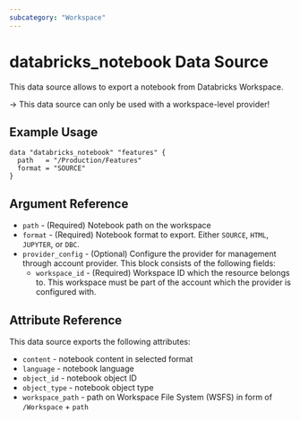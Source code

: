 ```yaml
---
subcategory: "Workspace"
---
```

# databricks_notebook Data Source

This data source allows to export a notebook from Databricks Workspace.

-> This data source can only be used with a workspace-level provider!

## Example Usage

```hcl
data "databricks_notebook" "features" {
  path   = "/Production/Features"
  format = "SOURCE"
}
```

## Argument Reference

* `path` - (Required) Notebook path on the workspace
* `format` - (Required) Notebook format to export. Either `SOURCE`, `HTML`, `JUPYTER`, or `DBC`.
* `provider_config` - (Optional) Configure the provider for management through account provider. This block consists of the following fields:
  * `workspace_id` - (Required) Workspace ID which the resource belongs to. This workspace must be part of the account which the provider is configured with.

## Attribute Reference

This data source exports the following attributes:

* `content` - notebook content in selected format
* `language` - notebook language
* `object_id` - notebook object ID
* `object_type` - notebook object type
* `workspace_path` - path on Workspace File System (WSFS) in form of `/Workspace` + `path`
